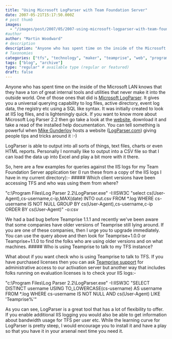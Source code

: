 ```yaml
---
title: "Using Microsoft LogParser with Team Foundation Server"
date: 2007-05-21T15:17:50.000Z
# post thumb
images:
  - "/images/post/2007/05/2007-using-microsoft-logparser-with-team-foundation-server.jpg"
#author
author: "Martin Woodward"
# description
description: "Anyone who has spent time on the inside of the Microsoft LAN knows that they have a ton of great internal tools and utilities that never."
# Taxonomies
categories: ["tfs", "technology", "maker", "teamprise", "web", "programming", "podcast", "personal"]
tags: ["blog", "archive"]
type: "regular" # available type (regular or featured)
draft: false
---
```

Anyone who has spent time on the inside of the Microsoft LAN knows that they have a ton of great internal tools and utilities that never make it into the outside world.  One of those ones that did is [Microsoft LogParser](http://www.microsoft.com/technet/scriptcenter/tools/logparser/default.mspx).  It gives you a universal querying capability to log files, active directory, event log data, the registry etc using a SQL like syntax.  It was initially created to look at IIS log files, and is lighteningly quick.  If you want to know more about Microsoft Log Parser 2.2 then go take a look at the [website](http://www.microsoft.com/technet/scriptcenter/tools/logparser/default.mspx), download it and take a read of the installed help documentation.  You can tell something is powerful when [Mike Gunderloy](http://www.larkware.com/) hosts a website ([LogParser.com](http://www.logparser.com/)) giving people tips and tricks around it :-) 

LogParser is able to output into all sorts of things, text files, charts or even HTML reports.  Personally I normally like to output into a CSV file so that I can load the data up into Excel and play a bit more with it there. 

So, here are a few examples for queries against the IIS logs for my Team Foundation Server application tier (I run these from a copy of the IIS logs I have in my current directory):- ##### Which client versions have been accessing TFS and who was using them from where? 

"c:\Program Files\Log Parser 2.2\LogParser.exe" -I:IISW3C "select cs(User-Agent),cs-username,c-ip,MAX(date) INTO out.csv FROM *.log WHERE cs-username IS NOT NULL GROUP BY cs(User-Agent),cs-username,c-ip ORDER BY cs(User-Agent)" -o:csv 

We had a bad bug before Teamprise 1.1.1 and recently we've been aware that some companies have older versions of Teamprise still lying around.  If you are one of these companies, then I urge you to upgrade immediately.  You can use the query above and then look for Teamprise+1.0.0 or Teamprise+1.1.0 to find the folks who are using older versions and on what machines. ##### Who is using Teamprise to talk to my TFS instance? 

What about if you want check who is using Teamprise to talk to TFS.  If you have purchased licenses then you can ask [Teamprise support](mailto:support@teamprise.com) for administrative access to our activation server but another way that includes folks running on evaluation licenses is to check your IIS logs:- 

"c:\Program Files\Log Parser 2.2\LogParser.exe" -I:IISW3C "SELECT DISTINCT username USING TO_LOWERCASE(cs-username) AS username FROM *.log WHERE cs-username IS NOT NULL AND cs(User-Agent) LIKE 'Teamprise%'" 

As you can see, LogParser is a great tool that has a lot of flexibility to offer.  If you enable additional IIS logging you would also be able to get information about bandwidth usage for TFS per user etc.  While the learning curve for LogParser is pretty steep, I would encourage you to install it and have a play so that you have it in your arsenal next time you need it.